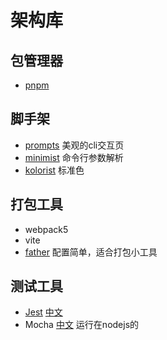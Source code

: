 <!--
 * @Desc: 
 * @Author: 曾茹菁
 * @Date: 2022-08-14 11:02:32
 * @LastEditors: 曾茹菁
 * @LastEditTime: 2022-08-14 11:05:44
-->
# 架构库
## 包管理器
- [pnpm](https://www.pnpm.cn/)
## 脚手架
- [prompts](https://www.npmjs.com/package/prompts) 美观的cli交互页
- [minimist](https://www.npmjs.com/package/minimist) 命令行参数解析
- [kolorist](https://www.npmjs.com/package/kolorist) 标准色
## 打包工具
- webpack5
- vite
- [father](https://github.com/umijs/father) 配置简单，适合打包小工具
## 测试工具
- [Jest](https://github.com/facebook/jest) [中文](https://www.jestjs.cn/) 
- Mocha [中文](https://mochajs.cn/) 运行在nodejs的